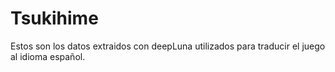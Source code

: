 # Tsukihime
Estos son los datos extraidos con deepLuna utilizados para traducir el juego al idioma español.

